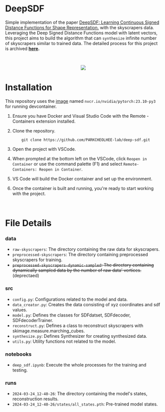 # DeepSDF

Simple implementation of the paper [DeepSDF: Learning Continuous Signed Distance Functions for Shape Representation.](https://arxiv.org/pdf/1901.05103) with the skyscrapers data. Leveraging the Deep Signed Distance Functions model with latent vectors, this project aims to build the algorithm that can `synthesize` infinite number of skyscrapers similar to trained data.
The detailed process for this project is archived __[here](https://parkcheolhee-lab.github.io/synthesized-skyscrapers/).__

<br>

<p align="center">
  <img src="deep_sdf/assets/synthesis.gif">
</p>


# Installation
This repository uses the [image](/.devcontainer/Dockerfile) named `nvcr.io/nvidia/pytorch:23.10-py3` for running devcontainer.


1. Ensure you have Docker and Visual Studio Code with the Remote - Containers extension installed.
2. Clone the repository.

    ```
        git clone https://github.com/PARKCHEOLHEE-lab/deep-sdf.git
    ```
3. Open the project with VSCode.
4. When prompted at the bottom left on the VSCode, click `Reopen in Container` or use the command palette (F1) and select `Remote-Containers: Reopen in Container`.
5. VS Code will build the Docker container and set up the environment.
6. Once the container is built and running, you're ready to start working with the project.

<br>

# File Details
### data
- `raw-skyscrapers`: The directory containing the raw data for skyscrapers.
- `preprocessed-skyscrapers`: The directory containing preprocessed skyscrapers for training.
- ~~`preprocessed-skyscrapers-dynamic-sampled`: The directory containing dynamically sampled data by the number of raw data' vertices.~~ (deprectaed)

### src
- `config.py`: Configurations related to the model and data.
- `data_creator.py`: Creates the data consisting of xyz coordinates and sdf values.
- `model.py`: Defines the classes for SDFdatset, SDFdecoder, SDFdecoderTrainer.
- `reconstruct.py`: Defines a class to reconstruct skyscrapers with skimage.measure.marching_cubes.
- `synthesize.py`: Defines Synthesizer for creating synthesized data.
- `utils.py`: Utility functions not related to the model.

### notebooks
- `deep_sdf.ipynb`: Execute the whole processes for the training and testing.

### runs
- `2024-03-24_12-40-26`: The directory containing the model's states, reconstruction results.
- `2024-03-24_12-40-26/states/all_states.pth`: Pre-trained model states.
